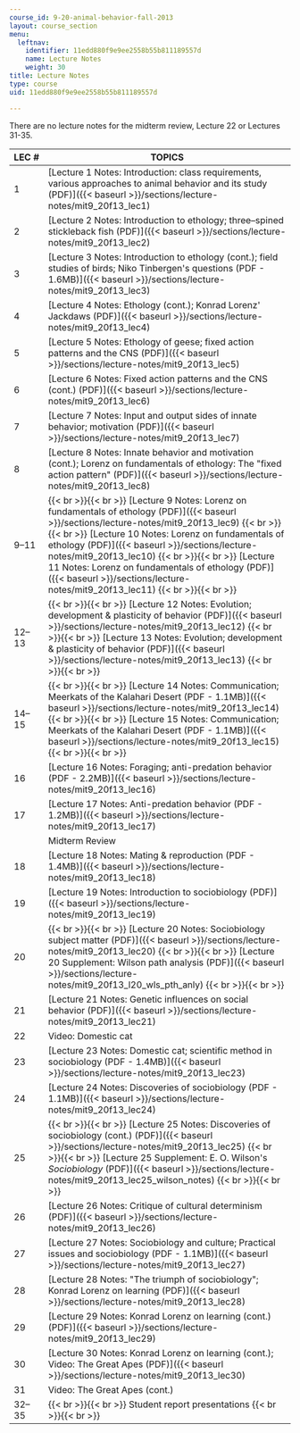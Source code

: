 ```yaml
---
course_id: 9-20-animal-behavior-fall-2013
layout: course_section
menu:
  leftnav:
    identifier: 11edd880f9e9ee2558b55b811189557d
    name: Lecture Notes
    weight: 30
title: Lecture Notes
type: course
uid: 11edd880f9e9ee2558b55b811189557d

---
```


There are no lecture notes for the midterm review, Lecture 22 or Lectures 31-35.

| LEC # | TOPICS |
| --- | --- |
| 1 | [Lecture 1 Notes: Introduction: class requirements, various approaches to animal behavior and its study (PDF)]({{< baseurl >}}/sections/lecture-notes/mit9_20f13_lec1) |
| 2 | [Lecture 2 Notes: Introduction to ethology; three–spined stickleback fish (PDF)]({{< baseurl >}}/sections/lecture-notes/mit9_20f13_lec2) |
| 3 | [Lecture 3 Notes: Introduction to ethology (cont.); field studies of birds; Niko Tinbergen's questions (PDF - 1.6MB)]({{< baseurl >}}/sections/lecture-notes/mit9_20f13_lec3) |
| 4 | [Lecture 4 Notes: Ethology (cont.); Konrad Lorenz' Jackdaws (PDF)]({{< baseurl >}}/sections/lecture-notes/mit9_20f13_lec4) |
| 5 | [Lecture 5 Notes: Ethology of geese; fixed action patterns and the CNS (PDF)]({{< baseurl >}}/sections/lecture-notes/mit9_20f13_lec5) |
| 6 | [Lecture 6 Notes: Fixed action patterns and the CNS (cont.) (PDF)]({{< baseurl >}}/sections/lecture-notes/mit9_20f13_lec6) |
| 7 | [Lecture 7 Notes: Input and output sides of innate behavior; motivation (PDF)]({{< baseurl >}}/sections/lecture-notes/mit9_20f13_lec7) |
| 8 | [Lecture 8 Notes: Innate behavior and motivation (cont.); Lorenz on fundamentals of ethology: The "fixed action pattern" (PDF)]({{< baseurl >}}/sections/lecture-notes/mit9_20f13_lec8) |
| 9–11 |  {{< br >}}{{< br >}} [Lecture 9 Notes: Lorenz on fundamentals of ethology (PDF)]({{< baseurl >}}/sections/lecture-notes/mit9_20f13_lec9) {{< br >}}{{< br >}} [Lecture 10 Notes: Lorenz on fundamentals of ethology (PDF)]({{< baseurl >}}/sections/lecture-notes/mit9_20f13_lec10) {{< br >}}{{< br >}} [Lecture 11 Notes: Lorenz on fundamentals of ethology (PDF)]({{< baseurl >}}/sections/lecture-notes/mit9_20f13_lec11) {{< br >}}{{< br >}}  |
| 12–13 |  {{< br >}}{{< br >}} [Lecture 12 Notes: Evolution; development & plasticity of behavior (PDF)]({{< baseurl >}}/sections/lecture-notes/mit9_20f13_lec12) {{< br >}}{{< br >}} [Lecture 13 Notes: Evolution; development & plasticity of behavior (PDF)]({{< baseurl >}}/sections/lecture-notes/mit9_20f13_lec13) {{< br >}}{{< br >}}  |
| 14–15 |  {{< br >}}{{< br >}} [Lecture 14 Notes: Communication; Meerkats of the Kalahari Desert (PDF - 1.1MB)]({{< baseurl >}}/sections/lecture-notes/mit9_20f13_lec14) {{< br >}}{{< br >}} [Lecture 15 Notes: Communication; Meerkats of the Kalahari Desert (PDF - 1.1MB)]({{< baseurl >}}/sections/lecture-notes/mit9_20f13_lec15) {{< br >}}{{< br >}}  |
| 16 | [Lecture 16 Notes: Foraging; anti-predation behavior (PDF - 2.2MB)]({{< baseurl >}}/sections/lecture-notes/mit9_20f13_lec16) |
| 17 | [Lecture 17 Notes: Anti-predation behavior (PDF - 1.2MB)]({{< baseurl >}}/sections/lecture-notes/mit9_20f13_lec17) |
| &nbsp; | Midterm Review  |
| 18 | [Lecture 18 Notes: Mating & reproduction (PDF - 1.4MB)]({{< baseurl >}}/sections/lecture-notes/mit9_20f13_lec18) |
| 19 | [Lecture 19 Notes: Introduction to sociobiology (PDF)]({{< baseurl >}}/sections/lecture-notes/mit9_20f13_lec19) |
| 20 |  {{< br >}}{{< br >}} [Lecture 20 Notes: Sociobiology subject matter (PDF)]({{< baseurl >}}/sections/lecture-notes/mit9_20f13_lec20) {{< br >}}{{< br >}} [Lecture 20 Supplement: Wilson path analysis (PDF)]({{< baseurl >}}/sections/lecture-notes/mit9_20f13_l20_wls_pth_anly) {{< br >}}{{< br >}}  |
| 21 | [Lecture 21 Notes: Genetic influences on social behavior (PDF)]({{< baseurl >}}/sections/lecture-notes/mit9_20f13_lec21) |
| 22 | Video: Domestic cat |
| 23 | [Lecture 23 Notes: Domestic cat; scientific method in sociobiology (PDF - 1.4MB)]({{< baseurl >}}/sections/lecture-notes/mit9_20f13_lec23) |
| 24 | [Lecture 24 Notes: Discoveries of sociobiology (PDF - 1.1MB)]({{< baseurl >}}/sections/lecture-notes/mit9_20f13_lec24) |
| 25 |  {{< br >}}{{< br >}} [Lecture 25 Notes: Discoveries of sociobiology (cont.) (PDF)]({{< baseurl >}}/sections/lecture-notes/mit9_20f13_lec25) {{< br >}}{{< br >}} [Lecture 25 Supplement: E. O. Wilson's _Sociobiology_ (PDF)]({{< baseurl >}}/sections/lecture-notes/mit9_20f13_lec25_wilson_notes) {{< br >}}{{< br >}}  |
| 26 | [Lecture 26 Notes: Critique of cultural determinism (PDF)]({{< baseurl >}}/sections/lecture-notes/mit9_20f13_lec26) |
| 27 | [Lecture 27 Notes: Sociobiology and culture; Practical issues and sociobiology (PDF - 1.1MB)]({{< baseurl >}}/sections/lecture-notes/mit9_20f13_lec27) |
| 28 | [Lecture 28 Notes: "The triumph of sociobiology"; Konrad Lorenz on learning (PDF)]({{< baseurl >}}/sections/lecture-notes/mit9_20f13_lec28) |
| 29 | [Lecture 29 Notes: Konrad Lorenz on learning (cont.) (PDF)]({{< baseurl >}}/sections/lecture-notes/mit9_20f13_lec29) |
| 30 | [Lecture 30 Notes: Konrad Lorenz on learning (cont.); Video: The Great Apes (PDF)]({{< baseurl >}}/sections/lecture-notes/mit9_20f13_lec30) |
| 31 | Video: The Great Apes (cont.) |
| 32–35 |  {{< br >}}{{< br >}} Student report presentations {{< br >}}{{< br >}}